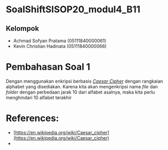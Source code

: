# SoalShiftSISOP20_modul4_B11
## Kelompok
 - Achmad Sofyan Pratama (05111840000061)
 - Kevin Christian Hadinata (05111840000066)

# Pembahasan Soal 1
Dengan menggunakan enkripsi berbasis [*Caesar Cipher*](https://en.wikipedia.org/wiki/Caesar_cipher) dengan rangkaian alphabet yang disediakan. Karena kita akan mengenkripsi nama *file* dan *folder* dengan perbedaan jarak 10 dari alfabet asalnya, maka kita perlu menghindari 10 alfabet terakhir 

# References:
- [https://en.wikipedia.org/wiki/Caesar_cipher](https://en.wikipedia.org/wiki/Caesar_cipher)
- 

<!--stackedit_data:
eyJoaXN0b3J5IjpbLTUxMDE0OTA3LDI2NTc1NTQwXX0=
-->
